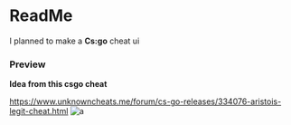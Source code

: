 # ReadMe
I planned to make a **Cs:go** cheat ui

### Preview
**Idea from this csgo cheat**

https://www.unknowncheats.me/forum/cs-go-releases/334076-aristois-legit-cheat.html
![a](https://preview.redd.it/agjw5r7y61451.png?width=621&format=png&auto=webp&s=a5dc64f2904a88af9a72bd85cb488406452086e2)
